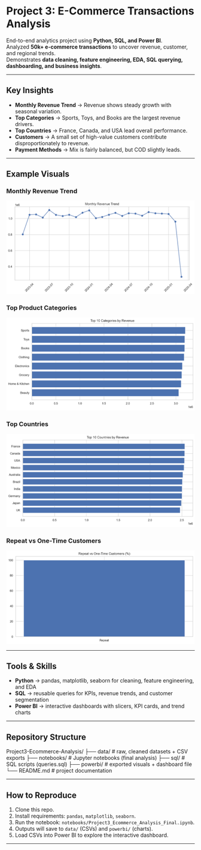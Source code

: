 # Project 3: E-Commerce Transactions Analysis  

End-to-end analytics project using **Python, SQL, and Power BI**.  
Analyzed **50k+ e-commerce transactions** to uncover revenue, customer, and regional trends.  
Demonstrates **data cleaning, feature engineering, EDA, SQL querying, dashboarding, and business insights**.  

---

## Key Insights
- **Monthly Revenue Trend** → Revenue shows steady growth with seasonal variation.  
- **Top Categories** → Sports, Toys, and Books are the largest revenue drivers.  
- **Top Countries** → France, Canada, and USA lead overall performance.  
- **Customers** → A small set of high-value customers contribute disproportionately to revenue.  
- **Payment Methods** → Mix is fairly balanced, but COD slightly leads.  

---

## Example Visuals  

### Monthly Revenue Trend
![Monthly Revenue](powerbi/monthly_revenue_trend.png)

### Top Product Categories
![Top Categories](powerbi/top_categories.png)

### Top Countries
![Top Countries](powerbi/top_countries.png)

### Repeat vs One-Time Customers
![Repeat vs One-Time](powerbi/repeat_vs_onetime.png)

---

## Tools & Skills
- **Python** → pandas, matplotlib, seaborn for cleaning, feature engineering, and EDA  
- **SQL** → reusable queries for KPIs, revenue trends, and customer segmentation  
- **Power BI** → interactive dashboards with slicers, KPI cards, and trend charts  

---
## Repository Structure
Project3-Ecommerce-Analysis/
├── data/ # raw, cleaned datasets + CSV exports
├── notebooks/ # Jupyter notebooks (final analysis)
├── sql/ # SQL scripts (queries.sql)
├── powerbi/ # exported visuals + dashboard file
└── README.md # project documentation

---

## How to Reproduce
1. Clone this repo.  
2. Install requirements: `pandas`, `matplotlib`, `seaborn`.  
3. Run the notebook: `notebooks/Project3_Ecommerce_Analysis_Final.ipynb`.  
4. Outputs will save to `data/` (CSVs) and `powerbi/` (charts).  
5. Load CSVs into Power BI to explore the interactive dashboard.  

---
